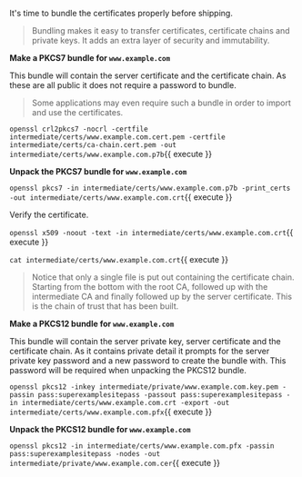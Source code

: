 It's time to bundle the certificates properly before shipping.

> Bundling makes it easy to transfer certificates, certificate chains and private keys. It adds an extra layer of security and immutability.

**Make a PKCS7 bundle for `www.example.com`**

This bundle will contain the server certificate and the certificate chain. As these are all public it does not require a password to bundle.

> Some applications may even require such a bundle in order to import and use the certificates.

`openssl crl2pkcs7 -nocrl -certfile intermediate/certs/www.example.com.cert.pem -certfile intermediate/certs/ca-chain.cert.pem -out intermediate/certs/www.example.com.p7b`{{ execute }}

**Unpack the PKCS7 bundle for `www.example.com`**

`openssl pkcs7 -in intermediate/certs/www.example.com.p7b -print_certs -out intermediate/certs/www.example.com.crt`{{ execute }}

Verify the certificate.

`openssl x509 -noout -text -in intermediate/certs/www.example.com.crt`{{ execute }}

`cat intermediate/certs/www.example.com.crt`{{ execute }}

> Notice that only a single file is put out containing the certificate chain. Starting from the bottom with the root CA, followed up with the intermediate CA and finally followed up by the server certificate. This is the chain of trust that has been built.

**Make a PKCS12 bundle for `www.example.com`**

This bundle will contain the server private key, server certificate and the certificate chain. As it contains private detail it prompts for the server private key password and a new password to create the bundle with. This password will be required when unpacking the PKCS12 bundle.

`openssl pkcs12 -inkey intermediate/private/www.example.com.key.pem -passin pass:superexamplesitepass -passout pass:superexamplesitepass -in intermediate/certs/www.example.com.crt -export -out intermediate/certs/www.example.com.pfx`{{ execute }}

**Unpack the PKCS12 bundle for `www.example.com`**

`openssl pkcs12 -in intermediate/certs/www.example.com.pfx -passin pass:superexamplesitepass -nodes -out intermediate/private/www.example.com.cer`{{ execute }}

